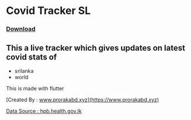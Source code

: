 # Covid Tracker SL

### **[Download](https://github.com/Rakeeb-Abdullah/covid_tracker_sl_mobile/releases/download/v1.0.0/covid_tracke_lk.apk)**


## This a live tracker which gives updates on latest covid stats of

- srilanka
- world

This is made with flutter

[Created By : www.prorakabd.xyz](https://www.prorakabd.xyz)

[Data Source : hpb.health.gov.lk](https://hpb.health.gov.lk)

